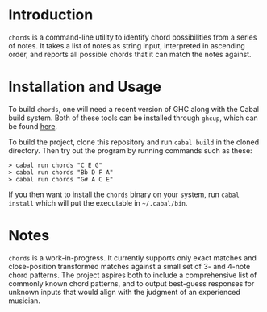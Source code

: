 # Introduction

`chords` is a command-line utility to identify chord possibilities from a series
of notes. It takes a list of notes as string input, interpreted in
ascending order, and reports all possible chords that it can match the notes
against.

# Installation and Usage

To build `chords`, one will need a recent version of GHC along with the Cabal
build system. Both of these tools can be installed through `ghcup`, which can be
found [here](https://www.haskell.org/ghcup/).

To build the project, clone this repository and run `cabal build` in the cloned
directory. Then try out the program by running commands such as these:

```
> cabal run chords "C E G"
> cabal run chords "Bb D F A"
> cabal run chords "G# A C E"
```

If you then want to install the `chords` binary on your system, run `cabal
install` which will put the executable in `~/.cabal/bin`.

# Notes

`chords` is a work-in-progress. It currently supports only exact matches and
close-position transformed matches against a small set of 3- and 4-note chord
patterns. The project aspires both to include a comprehensive list of commonly
known chord patterns, and to output best-guess responses for unknown inputs that
would align with the judgment of an experienced musician.

